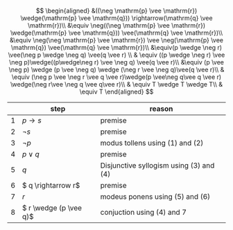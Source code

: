 $$
\begin{aligned}
&((\neg \mathrm{p} \vee \mathrm{r}) \wedge(\mathrm{p} \vee \mathrm{q})) \rightarrow(\mathrm{q} \vee \mathrm{r})\\
&\equiv \neg((\neg \mathrm{p} \vee \mathrm{r}) \wedge(\mathrm{p} \vee \mathrm{q})) \vee(\mathrm{q} \vee \mathrm{r})\\
&\equiv \neg(\neg \mathrm{p} \vee \mathrm{r}) \vee \neg(\mathrm{p} \vee \mathrm{q}) \vee(\mathrm{q} \vee \mathrm{r})\\
&\equiv(p \wedge \neg r) \vee(\neg p \wedge \neg q) \vee(q \vee r) \\
& \equiv ((p \wedge \neg r) \vee \neg p)\wedge((p\wedge\neg r) \vee \neg q) \vee(q \vee r)\\
&\equiv (p \vee \neg p) \wedge (p \vee \neg q) \wedge (\neg r \vee \neg q)\vee(q \vee r)\\
& \equiv (\neg p \vee \neg r \vee q \vee r)\wedge(p \vee\neg q\vee q \vee r) \wedge(\neg r\vee \neg q \vee q\vee r)\\
& \equiv T \wedge T \wedge T\\
& \equiv T
\end{aligned}
$$





|      | step                   | reason                                  |
| ---- | ---------------------- | --------------------------------------- |
| 1    | $p \rightarrow s$      | premise                                 |
| 2    | $\neg s$               | premise                                 |
| 3    | $\neg p$               | modus tollens using (1) and (2)         |
| 4    | $p \vee q$             | premise                                 |
| 5    | $q$                    | Disjunctive syllogism using (3) and (4) |
| 6    | $ q \rightarrow r$     | premise                                 |
| 7    | $r$                    | modeus ponens using (5) and (6)         |
| 8    | $ r \wedge (p \vee q)$ | conjuction using (4) and 7              |



